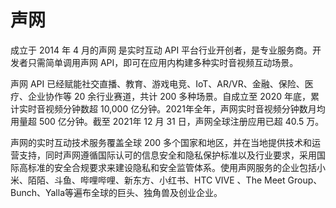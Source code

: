 # 声网

成立于 2014 年 4 月的声网 是实时互动 API 平台行业开创者，是专业服务商。开发者只需简单调用声网 API，即可在应用内构建多种实时音视频互动场景。

声网 API 已经赋能社交直播、教育、游戏电竞、IoT、AR/VR、金融、保险、医疗、企业协作等 20 余行业赛道，共计 200 多种场景。自成立至 2020 年底，累计实时音视频分钟数超 10,000 亿分钟。2021年全年，声网实时音视频分钟数月均用量超 500 亿分钟。截至 2021年 12 月 31 日，声网全球注册应用已超 40.5 万。

声网的实时互动技术服务覆盖全球 200 多个国家和地区，并在当地提供技术和运营支持，同时声网遵循国际认可的信息安全和隐私保护标准以及行业要求，采用国际高标准的安全合规要求来建设隐私和安全监管体系。使用声网服务的企业包括小米、陌陌、斗鱼、哔哩哔哩、新东方、小红书、HTC VIVE 、The Meet Group、Bunch、Yalla等遍布全球的巨头、独角兽及创业企业。
